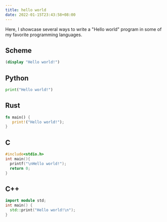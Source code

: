 ```yaml
---
title: hello world
date: 2022-01-15T23:43:58+08:00
---
```

Here, I showcase several ways to write a "Hello world" program in some of my favorite programming languages.
## Scheme
```scheme
(display "Hello world!")
```

## Python
```python
print("Hello world!")
```

## Rust
```rust
fn main() {
   print!("Hello world!");
}
```

## C
```c
#include<stdio.h>
int main(){
  printf("\nHello world!");
  return 0;
}
```

## C++
```cpp
import module std;
int main() {
  std::print("Hello world!\n");
}
```
